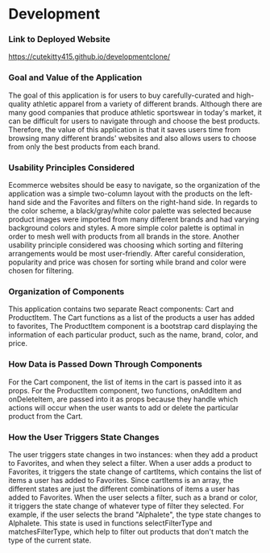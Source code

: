 # Development

### Link to Deployed Website
https://cutekitty415.github.io/developmentclone/

### Goal and Value of the Application
The goal of this application is for users to buy carefully-curated and high-quality athletic apparel from a variety of different brands. Although there are many good companies that produce athletic sportswear in today's market, it can be difficult for users to navigate through and choose the best products. Therefore, the value of this application is that it saves users time from browsing many different brands' websites and also allows users to choose from only the best products from each brand.

### Usability Principles Considered
Ecommerce websites should be easy to navigate, so the organization of the application was a simple two-column layout with the products on the left-hand side and the Favorites and filters on the right-hand side. In regards to the color scheme, a black/gray/white color palette was selected because product images were imported from many different brands and had varying background colors and styles. A more simple color palette is optimal in order to mesh well with products from all brands in the store. Another usability principle considered was choosing which sorting and filtering arrangements would be most user-friendly. After careful consideration, popularity and price was chosen for sorting while brand and color were chosen for filtering.


### Organization of Components
This application contains two separate React components: Cart and ProductItem. The Cart functions as a list of the products a user has added to favorites,  The ProductItem component is a bootstrap card displaying the information of each particular product, such as the name, brand, color, and price. 

### How Data is Passed Down Through Components

For the Cart component, the list of items in the cart is passed into it as props. For the ProductItem component, two functions, onAddItem and onDeleteItem, are passed into it as props because they handle which actions will occur when the user wants to add or delete the particular product from the Cart.

### How the User Triggers State Changes
The user triggers state changes in two instances: when they add a product to Favorites, and when they select a filter. When a user adds a product to Favorites, it triggers the state change of cartItems, which contains the list of items a user has added to Favorites. Since cartItems is an array, the different states are just the different combinations of items a user has added to Favorites. When the user selects a filter, such as a brand or color, it triggers the state change of whatever type of filter they selected. For example, if the user selects the brand "Alphalete", the type state changes to Alphalete. This state is used in functions selectFilterType and matchesFilterType, which help to filter out products that don't match the type of the current state.

